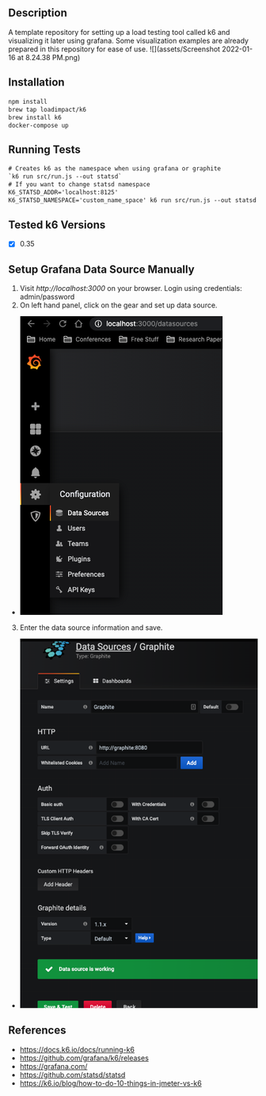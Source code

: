 ## Description
A template repository for setting up a load testing tool called k6 and visualizing it later using grafana.
Some visualization examples are already prepared in this repository for ease of use.
![](assets/Screenshot 2022-01-16 at 8.24.38 PM.png)

##  Installation
```$xslt
npm install
brew tap loadimpact/k6
brew install k6
docker-compose up
```

##  Running Tests
```
# Creates k6 as the namespace when using grafana or graphite
`k6 run src/run.js --out statsd`
# If you want to change statsd namespace
K6_STATSD_ADDR='localhost:8125' K6_STATSD_NAMESPACE='custom_name_space' k6 run src/run.js --out statsd
```

## Tested k6 Versions
- [x] 0.35

## Setup Grafana Data Source Manually
1. Visit *http://localhost:3000* on your browser. Login using credentials: admin/password
2. On left hand panel, click on the gear and set up data source.
- ![datasource](./assets/datasource.png)

3. Enter the data source information and save.
- ![datasource](./assets/graphite.png)

## References
- https://docs.k6.io/docs/running-k6
- https://github.com/grafana/k6/releases
- https://grafana.com/
- https://github.com/statsd/statsd
- https://k6.io/blog/how-to-do-10-things-in-jmeter-vs-k6
